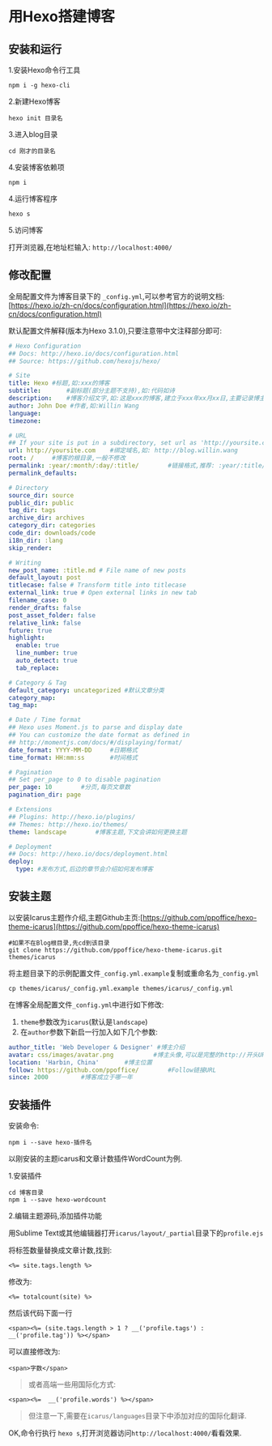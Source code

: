 # 用Hexo搭建博客

## 安装和运行

1.安装Hexo命令行工具

```
npm i -g hexo-cli
```

2.新建Hexo博客

```
hexo init 目录名
```

3.进入blog目录

```
cd 刚才的目录名
```

4.安装博客依赖项

```
npm i
```

4.运行博客程序

```
hexo s
```

5.访问博客

打开浏览器,在地址栏输入: `http://localhost:4000/`

## 修改配置

全局配置文件为博客目录下的 `_config.yml`,可以参考官方的说明文档: [https://hexo.io/zh-cn/docs/configuration.html](https://hexo.io/zh-cn/docs/configuration.html)

默认配置文件解释(版本为Hexo 3.1.0),只要注意带中文注释部分即可:

```yml
# Hexo Configuration
## Docs: http://hexo.io/docs/configuration.html
## Source: https://github.com/hexojs/hexo/

# Site
title: Hexo	#标题,如:xxx的博客
subtitle:		#副标题(部分主题不支持),如:代码如诗
description:	#博客介绍文字,如:这是xxx的博客,建立于xxx年xx月xx日,主要记录博主的xx内容
author: John Doe #作者,如:Willin Wang
language:	
timezone:

# URL
## If your site is put in a subdirectory, set url as 'http://yoursite.com/child' and root as '/child/'
url: http://yoursite.com	#绑定域名,如: http://blog.willin.wang
root: /		#博客的根目录,一般不修改
permalink: :year/:month/:day/:title/		#链接格式,推荐: :year/:title/ 即可
permalink_defaults:		

# Directory
source_dir: source
public_dir: public
tag_dir: tags
archive_dir: archives
category_dir: categories
code_dir: downloads/code
i18n_dir: :lang
skip_render:

# Writing
new_post_name: :title.md # File name of new posts
default_layout: post
titlecase: false # Transform title into titlecase
external_link: true # Open external links in new tab
filename_case: 0
render_drafts: false
post_asset_folder: false
relative_link: false
future: true
highlight:
  enable: true
  line_number: true
  auto_detect: true
  tab_replace:

# Category & Tag
default_category: uncategorized	#默认文章分类
category_map:
tag_map:

# Date / Time format
## Hexo uses Moment.js to parse and display date
## You can customize the date format as defined in
## http://momentjs.com/docs/#/displaying/format/
date_format: YYYY-MM-DD		#日期格式
time_format: HH:mm:ss		#时间格式

# Pagination
## Set per_page to 0 to disable pagination
per_page: 10		#分页,每页文章数
pagination_dir: page

# Extensions
## Plugins: http://hexo.io/plugins/
## Themes: http://hexo.io/themes/
theme: landscape		#博客主题,下文会讲如何更换主题

# Deployment
## Docs: http://hexo.io/docs/deployment.html
deploy:
  type:	#发布方式,后边的章节会介绍如何发布博客
```

## 安装主题

以安装Icarus主题作介绍,主题Github主页:[https://github.com/ppoffice/hexo-theme-icarus](https://github.com/ppoffice/hexo-theme-icarus)

```
#如果不在Blog根目录,先cd到该目录
git clone https://github.com/ppoffice/hexo-theme-icarus.git themes/icarus
```

将主题目录下的示例配置文件`_config.yml.example`复制或重命名为`_config.yml`

```
cp themes/icarus/_config.yml.example themes/icarus/_config.yml
```

在博客全局配置文件`_config.yml`中进行如下修改:

1. `theme`参数改为`icarus`(默认是`landscape`)
2. 在`author`参数下新启一行加入如下几个参数:

```yml
author_title: 'Web Developer & Designer' #博主介绍
avatar: css/images/avatar.png			#博主头像,可以是完整的http://开头URL
location: 'Harbin, China'		#博主位置
follow: https://github.com/ppoffice/		#Follow链接URL
since: 2000 		#博客成立于哪一年
```

## 安装插件

安装命令:

```
npm i --save hexo-插件名
```

以刚安装的主题icarus和文章计数插件WordCount为例.

1.安装插件

```
cd 博客目录
npm i --save hexo-wordcount
```

2.编辑主题源码,添加插件功能

用Sublime Text或其他编辑器打开`icarus/layout/_partial`目录下的`profile.ejs`

将标签数量替换成文章计数,找到:

```ejs
<%= site.tags.length %>
```

修改为:

```ejs
<%= totalcount(site) %>
```

然后该代码下面一行

```ejs
<span><%= (site.tags.length > 1 ? __('profile.tags') : __('profile.tag')) %></span>
```

可以直接修改为:

```ejs
<span>字数</span>
```

> 或者高端一些用国际化方式:
	
```
<span><%=  __('profile.words') %></span>
```

> 但注意一下,需要在`icarus/languages`目录下中添加对应的国际化翻译.

OK,命令行执行 `hexo s`,打开浏览器访问`http://localhost:4000/`看看效果.